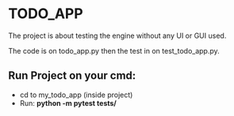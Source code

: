 TODO_APP
========
The project is about testing the engine without any UI or GUI used.

The code is on todo_app.py then the test in on test_todo_app.py.

Run Project on your cmd:
------------------------
- cd to my_todo_app (inside project)
- Run: **python -m pytest tests/**